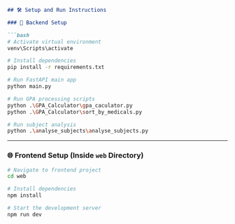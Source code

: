 ````markdown
## 🛠️ Setup and Run Instructions

### 🔧 Backend Setup

```bash
# Activate virtual environment
venv\Scripts\activate  

# Install dependencies
pip install -r requirements.txt 

# Run FastAPI main app
python main.py

# Run GPA processing scripts
python .\GPA_Calculator\gpa_caculator.py 
python .\GPA_Calculator\sort_by_medicals.py 

# Run subject analysis
python .\analyse_subjects\analyse_subjects.py
````

---

### 🌐 Frontend Setup (Inside `web` Directory)

```bash
# Navigate to frontend project
cd web

# Install dependencies
npm install

# Start the development server
npm run dev
```

```
```
